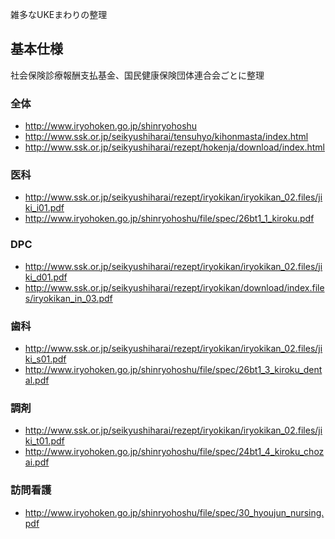 雑多なUKEまわりの整理

## 基本仕様
社会保険診療報酬支払基金、国民健康保険団体連合会ごとに整理

### 全体
* http://www.iryohoken.go.jp/shinryohoshu
* http://www.ssk.or.jp/seikyushiharai/tensuhyo/kihonmasta/index.html
* http://www.ssk.or.jp/seikyushiharai/rezept/hokenja/download/index.html

### 医科
* http://www.ssk.or.jp/seikyushiharai/rezept/iryokikan/iryokikan_02.files/jiki_i01.pdf
* http://www.iryohoken.go.jp/shinryohoshu/file/spec/26bt1_1_kiroku.pdf

### DPC
* http://www.ssk.or.jp/seikyushiharai/rezept/iryokikan/iryokikan_02.files/jiki_d01.pdf
* http://www.ssk.or.jp/seikyushiharai/rezept/iryokikan/download/index.files/iryokikan_in_03.pdf

### 歯科
* http://www.ssk.or.jp/seikyushiharai/rezept/iryokikan/iryokikan_02.files/jiki_s01.pdf
* http://www.iryohoken.go.jp/shinryohoshu/file/spec/26bt1_3_kiroku_dental.pdf

### 調剤
* http://www.ssk.or.jp/seikyushiharai/rezept/iryokikan/iryokikan_02.files/jiki_t01.pdf
* http://www.iryohoken.go.jp/shinryohoshu/file/spec/24bt1_4_kiroku_chozai.pdf

### 訪問看護
* http://www.iryohoken.go.jp/shinryohoshu/file/spec/30_hyoujun_nursing.pdf

